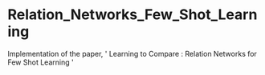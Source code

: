 # Relation_Networks_Few_Shot_Learning
Implementation of the paper, ' Learning to Compare : Relation Networks for Few Shot Learning '
